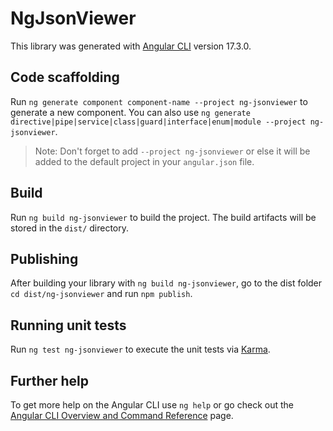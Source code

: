 # NgJsonViewer

This library was generated with [Angular CLI](https://github.com/angular/angular-cli) version 17.3.0.

## Code scaffolding

Run `ng generate component component-name --project ng-jsonviewer` to generate a new component. You can also use `ng generate directive|pipe|service|class|guard|interface|enum|module --project ng-jsonviewer`.
> Note: Don't forget to add `--project ng-jsonviewer` or else it will be added to the default project in your `angular.json` file. 

## Build

Run `ng build ng-jsonviewer` to build the project. The build artifacts will be stored in the `dist/` directory.

## Publishing

After building your library with `ng build ng-jsonviewer`, go to the dist folder `cd dist/ng-jsonviewer` and run `npm publish`.

## Running unit tests

Run `ng test ng-jsonviewer` to execute the unit tests via [Karma](https://karma-runner.github.io).

## Further help

To get more help on the Angular CLI use `ng help` or go check out the [Angular CLI Overview and Command Reference](https://angular.io/cli) page.
